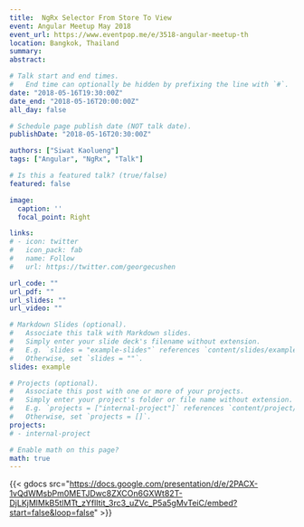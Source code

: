 ```yaml
---
title:  NgRx Selector From Store To View
event: Angular Meetup May 2018
event_url: https://www.eventpop.me/e/3518-angular-meetup-th
location: Bangkok, Thailand
summary: 
abstract: 

# Talk start and end times.
#   End time can optionally be hidden by prefixing the line with `#`.
date: "2018-05-16T19:30:00Z"
date_end: "2018-05-16T20:00:00Z"
all_day: false

# Schedule page publish date (NOT talk date).
publishDate: "2018-05-16T20:30:00Z"

authors: ["Siwat Kaolueng"]
tags: ["Angular", "NgRx", "Talk"]

# Is this a featured talk? (true/false)
featured: false

image:
  caption: ''
  focal_point: Right

links:
# - icon: twitter
#   icon_pack: fab
#   name: Follow
#   url: https://twitter.com/georgecushen

url_code: ""
url_pdf: ""
url_slides: ""
url_video: ""

# Markdown Slides (optional).
#   Associate this talk with Markdown slides.
#   Simply enter your slide deck's filename without extension.
#   E.g. `slides = "example-slides"` references `content/slides/example-slides.md`.
#   Otherwise, set `slides = ""`.
slides: example

# Projects (optional).
#   Associate this post with one or more of your projects.
#   Simply enter your project's folder or file name without extension.
#   E.g. `projects = ["internal-project"]` references `content/project/deep-learning/index.md`.
#   Otherwise, set `projects = []`.
projects:
# - internal-project

# Enable math on this page?
math: true
---
```


{{< gdocs src="https://docs.google.com/presentation/d/e/2PACX-1vQdWMsbPm0METJDwc8ZXCOn6GXWt82T-DjLKjMlMkB5tlMTt_zYflItit_3rc3_uZVc_P5a5gMvTeiC/embed?start=false&loop=false" >}}
